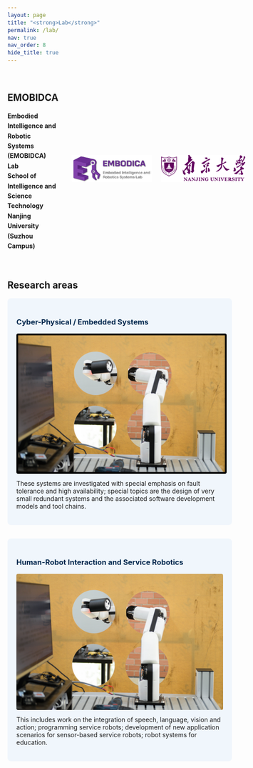 ```yaml
---
layout: page
title: "<strong>Lab</strong>"
permalink: /lab/
nav: true
nav_order: 8
hide_title: true
---
```



<!-- 第一部分介绍 -->

<div style="display: flex; align-items: center; justify-content: space-between; gap: 30px; padding: 20px 0;">
  <!-- 左边文字 -->
  <div style="flex: 1;">
    <h2><strong>EMOBIDCA</strong></h2>
    <p style="line-height: 1.6;">
      <strong>Embodied Intelligence and Robotic Systems (EMOBIDCA) Lab</strong><br>
      <strong>School of Intelligence and Science Technology</strong><br>
      <strong>Nanjing University (Suzhou Campus)</strong>
    </p>
  </div>

  <!-- 右边两个 logo -->
  <div style="display: flex; gap: 20px; align-items: center; flex-shrink: 0;">
    <img src="/assets/img/Lab_Logo.png" alt="Lab Logo" style="height: 60px; max-width: 100%;">
    <img src="/assets/img/nju_logo.jpg" alt="NJU Logo" style="height: 60px; max-width: 100%;">
  </div>
</div>


<!-- Research topics -->
<h2>Research areas</h2>

<div style="display: flex; flex-wrap: wrap; gap: 30px; justify-content: space-between;">

  <!-- Card 1 -->
  <div style="flex: 1 1 45%; background-color: #f0f6fc; padding: 20px; border-radius: 8px;">
    <h3 style="color: #00274d;">Cyber-Physical / Embedded Systems</h3>
    <img src="/assets/img/snake_arm.jpg" alt="Cyber-Physical Systems" style="width: 100%; border: 4px solid black; border-radius: 4px;">
    <p style="margin-top: 10px;">
      These systems are investigated with special emphasis on fault tolerance and high availability;
      special topics are the design of very small redundant systems and the associated software development models and tool chains.
    </p>
  </div>

  <!-- Card 2 -->
  <div style="flex: 1 1 45%; background-color: #f0f6fc; padding: 20px; border-radius: 8px;">
    <h3 style="color: #00274d;">Human-Robot Interaction and Service Robotics</h3>
    <img src="/assets/img/snake_arm.jpg" alt="Human Robot Interaction" style="width: 100%; border-radius: 4px;">
    <p style="margin-top: 10px;">
      This includes work on the integration of speech, language, vision and action;
      programming service robots; development of new application scenarios for sensor-based service robots;
      robot systems for education.
    </p>
  </div>

</div>

